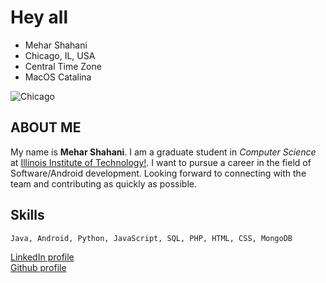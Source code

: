 
# Hey all

<ul>
  <li>Mehar Shahani</li>  
  <li>Chicago, IL, USA</li>
  <li>Central Time Zone</li>
  <li>MacOS Catalina</li>
</ul>


<img src = "https://media.timeout.com/images/105383118/1024/576/image.jpg " alt = "Chicago">

## ABOUT ME

  My name is **Mehar Shahani**. I am a graduate student in *Computer Science* at [Illinois Institute of Technology!](https://www.iit.edu/). I want to pursue a career in the field of Software/Android development. Looking forward to connecting with the team and contributing as quickly as possible.
  
  
  ## Skills
```
Java, Android, Python, JavaScript, SQL, PHP, HTML, CSS, MongoDB 
```
  
[LinkedIn profile](https://www.linkedin.com/in/meharshahani/) </br>
[Github profile](https://github.com/meharshahani) 
